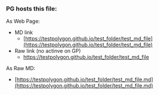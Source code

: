 ### PG hosts this file:

As Web Page:
  - MD link
    - [https://testpolygon.github.io/test_folder/test_md_file](https://testpolygon.github.io/test_folder/test_md_file)
  - Raw link (no actinve on GP)
    - https://testpolygon.github.io/test_folder/test_md_file 
 
As Raw MD:
 - [https://testpolygon.github.io/test_folder/test_md_file.md](https://testpolygon.github.io/test_folder/test_md_file.md)

